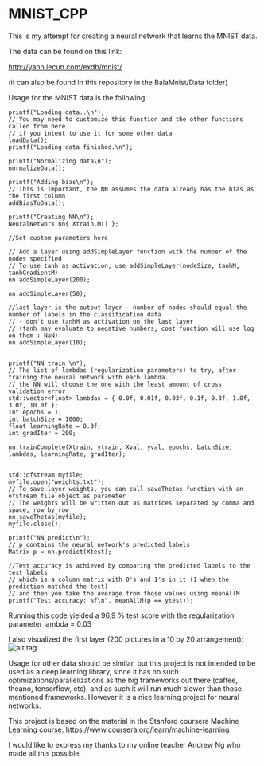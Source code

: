 # MNIST_CPP

This is my attempt for creating a neural network that learns the MNIST data.

The data can be found on this link:

http://yann.lecun.com/exdb/mnist/

(it can also be found in this repository in the BalaMnist/Data folder)

Usage for the MNIST data is the following:

	printf("Loading data..\n");
	// You may need to customize this function and the other functions called from here
	// if you intent to use it for some other data
	loadData();
	printf("Loading data finished.\n");

	printf("Normalizing data\n");
	normalizeData();

	printf("Adding bias\n");
	// This is important, the NN assumes the data already has the bias as the first column
	addBiasToData();

	printf("Creating NN\n");
	NeuralNetwork nn{ Xtrain.M() };

	//Set custom parameters here

	// Add a layer using addSimpleLayer function with the number of the nodes specified
	// To use tanh as activation, use addSimpleLayer(nodeSize, tanhM, tanhGradientM)
	nn.addSimpleLayer(200);

	nn.addSimpleLayer(50);

	//last layer is the output layer - number of nodes should equal the number of labels in the classification data
	// - don't use tanhM as activation on the last layer
	// (tanh may evaluate to negative numbers, cost function will use log on them : NaN)
	nn.addSimpleLayer(10);


	printf("NN train \n");
	// The list of lambdas (regularization parameters) to try, after training the neural network with each lambda
	// the NN will choose the one with the least amount of cross validation error
	std::vector<float> lambdas = { 0.0f, 0.01f, 0.03f, 0.1f, 0.3f, 1.0f, 3.0f, 10.0f };
	int epochs = 1;
	int batchSize = 1000;
	float learningRate = 0.3f;
	int gradIter = 200;

	nn.trainComplete(Xtrain, ytrain, Xval, yval, epochs, batchSize, lambdas, learningRate, gradIter);


	std::ofstream myfile;
	myfile.open("weights.txt");
	// To save layer weights, you can call saveThetas function with an ofstream file object as parameter
	// The weights will be written out as matrices separated by comma and space, row by row
	nn.saveThetas(myfile);
	myfile.close();

	printf("NN predict\n");
	// p contains the neural network's predicted labels
	Matrix p = nn.predict(Xtest);

	//Test accuracy is achieved by comparing the predicted labels to the test labels
	// which is a column matrix with 0's and 1's in it (1 when the prediction matched the test)
	// and then you take the average from those values using meanAllM
	printf("Test accuracy: %f\n", meanAllM(p == ytest));

Running this code yielded a 96,9 % test score with the regularization parameter lambda = 0.03

I also visualized the first layer (200 pictures in a 10 by 20 arrangement):
![alt tag](https://cloud.githubusercontent.com/assets/3685997/18227874/36f2b448-7234-11e6-9a0a-5d312cfe529e.png)

Usage for other data should be similar, but this project is not intended to be used as a deep learning library, since it has no such optimizations/parallelizations as the big frameworks out there (caffee, theano, tensorflow, etc), and as such it will run much slower than those mentioned frameworks. However it is a nice learning project for neural networks.

This project is based on the material in the Stanford coursera Machine Learning course: https://www.coursera.org/learn/machine-learning

I would like to express my thanks to my online teacher Andrew Ng who made all this possible.
